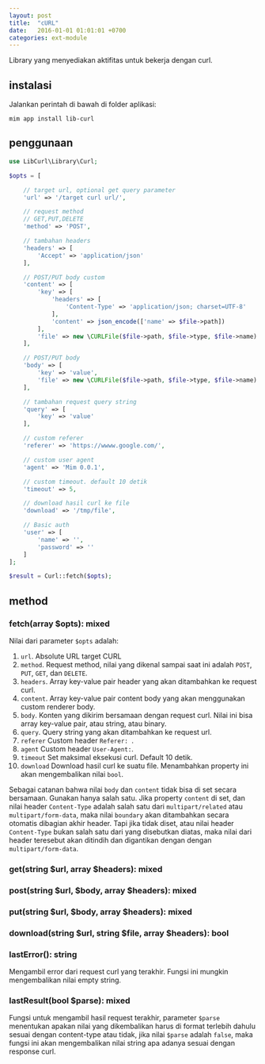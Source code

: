 ```yaml
---
layout: post
title:  "cURL"
date:   2016-01-01 01:01:01 +0700
categories: ext-module
---
```


Library yang menyediakan aktifitas untuk bekerja dengan curl.

## instalasi

Jalankan perintah di bawah di folder aplikasi:

```
mim app install lib-curl
```

## penggunaan

```php
use LibCurl\Library\Curl;

$opts = [

    // target url, optional get query parameter
    'url' => '/target curl url/',

    // request method
    // GET,PUT,DELETE
    'method' => 'POST',

    // tambahan headers
    'headers' => [
        'Accept' => 'application/json'
    ],

    // POST/PUT body custom
    'content' => [
        'key' => [
            'headers' => [
                'Content-Type' => 'application/json; charset=UTF-8'
            ],
            'content' => json_encode(['name' => $file->path])
        ],
        'file' => new \CURLFile($file->path, $file->type, $file->name)
    ],

    // POST/PUT body
    'body' => [
        'key' => 'value',
        'file' => new \CURLFile($file->path, $file->type, $file->name)
    ],

    // tambahan request query string
    'query' => [
        'key' => 'value'
    ],

    // custom referer
    'referer' => 'https://wwww.google.com/',

    // custom user agent
    'agent' => 'Mim 0.0.1',

    // custom timeout. default 10 detik
    'timeout' => 5,

    // download hasil curl ke file
    'download' => '/tmp/file',

    // Basic auth
    'user' => [
        'name' => '',
        'password' => ''
    ]
];

$result = Curl::fetch($opts);
```

## method

### fetch(array $opts): mixed

Nilai dari parameter `$opts` adalah:

1. `url`. Absolute URL target CURL
1. `method`. Request method, nilai yang dikenal sampai saat ini adalah `POST`, `PUT`, `GET`, dan `DELETE`.
1. `headers`. Array key-value pair header yang akan ditambahkan ke request curl.
1. `content`. Array key-value pair content body yang akan menggunakan custom renderer body.
1. `body`. Konten yang dikirim bersamaan dengan request curl. Nilai ini bisa array key-value pair, atau
string, atau binary.
1. `query`. Query string yang akan ditambahkan ke request url.
1. `referer` Custom header `Referer: `.
1. `agent` Custom header `User-Agent:`.
1. `timeout` Set maksimal eksekusi curl. Default 10 detik.
1. `download` Download hasil curl ke suatu file. Menambahkan property ini akan mengembalikan nilai `bool`.

Sebagai catanan bahwa nilai `body` dan `content` tidak bisa di set secara bersamaan.
Gunakan hanya salah satu. Jika property `content` di set, dan nilai header `Content-Type`
adalah salah satu dari `multipart/related` atau `multipart/form-data`, maka nilai `boundary`
akan ditambahkan secara otomatis dibagian akhir header. Tapi jika tidak diset, atau nilai header
`Content-Type` bukan salah satu dari yang disebutkan diatas, maka nilai dari header teresebut
akan ditindih dan digantikan dengan dengan `multipart/form-data`.

### get(string $url, array $headers): mixed

### post(string $url, $body, array $headers): mixed

### put(string $url, $body, array $headers): mixed

### download(string $url, string $file, array $headers): bool

### lastError(): string

Mengambil error dari request curl yang terakhir. Fungsi ini mungkin
mengembalikan nilai empty string.

### lastResult(bool $parse): mixed

Fungsi untuk mengambil hasil request terakhir, parameter `$parse`
menentukan apakan nilai yang dikembalikan harus di format terlebih
dahulu sesuai dengan content-type atau tidak, jika nilai `$parse`
adalah `false`, maka fungsi ini akan mengembalikan nilai string
apa adanya sesuai dengan response curl.
